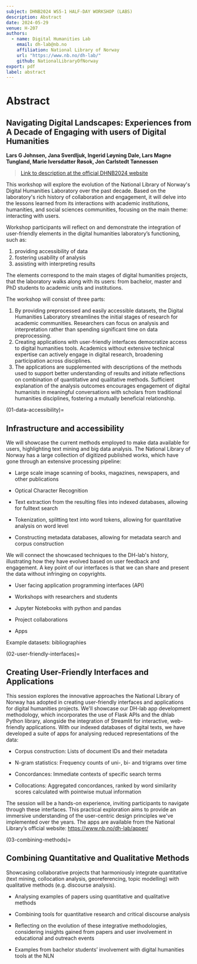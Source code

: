 ```yaml
---
subject: DHNB2024 WS5-1 HALF-DAY WORKSHOP (LABS)
description: Abstract
date: 2024-05-29
venue: H-207
authors:
  - name: Digital Humanities Lab
    email: dh-lab@nb.no
    affiliation: National Library of Norway
    url: "https://www.nb.no/dh-lab/"
    github: NationalLibraryOfNorway
export: pdf
label: abstract
---
```


# Abstract

## Navigating Digital Landscapes: Experiences from A Decade of Engaging with users of Digital Humanities

**Lars G Johnsen, Jana Sverdljuk, Ingerid Løyning Dale, Lars Magne Tungland, Marie Iversdatter Røsok, Jon Carlstedt Tønnessen**

> [Link to description at the official DHNB2024 website](https://dhnb.eu/conferences/dhnb2024/workshops/navigating-digital-landscapes/)

<!-- intro-abstract-start -->
This workshop will explore the evolution of the National Library of Norway's Digital Humanities Laboratory over the past decade. Based on the laboratory's rich history of collaboration and engagement, it will delve into the lessons learned from its interactions with academic institutions, humanities, and social sciences communities, focusing on the main theme: interacting with users.

Workshop participants will reflect on and demonstrate the integration of user-friendly elements in the digital humanities laboratory’s functioning, such as:

1. providing accessibility of data
2. fostering usability of analysis
3. assisting with interpreting results

The elements correspond to the main stages of digital humanities projects, that the laboratory walks along with its users: from bachelor, master and PhD students to academic units and institutions.

<!-- intro-abstract-end -->

<!-- summary-abstract-start -->

The workshop will consist of three parts:

1. By providing preprocessed and easily accessible datasets, the Digital Humanities Laboratory streamlines the initial stages of research for academic communities. Researchers can focus on analysis and interpretation rather than spending significant time on data preprocessing.
2. Creating applications with user-friendly interfaces democratize access to digital humanities tools. Academics without extensive technical expertise can actively engage in digital research, broadening participation across disciplines.
3. The applications are supplemented with descriptions of the methods used to support better understanding of results and initiate reflections on combination of quantitative and qualitative methods. Sufficient explanation of the analysis outcomes encourages engagement of digital humanists in meaningful conversations with scholars from traditional humanities disciplines, fostering a mutually beneficial relationship.
<!-- summary-abstract-end -->

<!-- 01-data-accessibility-start -->
(01-data-accessibility)=
## Infrastructure and accessibility

We will showcase the current methods employed to make data available for users, highlighting text mining and big data analysis.
The National Library of Norway has a large collection of digitized published works, which have gone through an extensive processing pipeline:

* Large scale image scanning of books, magazines, newspapers, and other publications

* Optical Character Recognition

* Text extraction from the resulting files into indexed databases, allowing for fulltext search

* Tokenization, splitting text into word tokens, allowing for quantitative analysis on word level

* Constructing metadata databases, allowing for metadata search and corpus construction

We will connect the showcased techniques to the DH-lab's history, illustrating how they have evolved based on user feedback and engagement. A key point of our interfaces is that we can share and present the data without infringing on copyrights.

* User facing application programming interfaces (API)

* Workshops with researchers and students

* Jupyter Notebooks with python and pandas

* Project collaborations

* Apps

Example datasets: bibliographies

<!-- 01-data-accessibility-end -->

<!-- 02-user-friendly-interfaces-start -->
(02-user-friendly-interfaces)=
## Creating User-Friendly Interfaces and Applications


This session explores the innovative approaches the National Library of Norway has adopted in creating user-friendly interfaces and applications for digital humanities projects.
We'll showcase our DH-lab app development methodology, which incorporates the use of Flask APIs and the dhlab Python library, alongside the integration of Streamlit for interactive, web-friendly applications.
With our indexed databases of digital texts, we have developed a suite of apps for analysing reduced representations of the data:

* Corpus construction: Lists of document IDs and their metadata

* N-gram statistics: Frequency counts of uni-, bi- and trigrams over time

* Concordances: Immediate contexts of specific search terms

* Collocations: Aggregated concordances, ranked by word similarity scores calculated with pointwise mutual information

The session will be a hands-on experience, inviting participants to navigate through these interfaces. This practical exploration aims to provide an immersive understanding of the user-centric design principles we've implemented over the years.
The apps are available from the National Library’s official website: https://www.nb.no/dh-lab/apper/

<!-- 02-user-friendly-interfaces-end -->

<!-- 03-combining-methods-start -->
(03-combining-methods)=
## Combining Quantitative and Qualitative Methods


Showcasing collaborative projects that harmoniously integrate quantitative (text mining, collocation analysis, georeferencing, topic modelling) with qualitative methods (e.g. discourse analysis).

* Analysing examples of papers using quantitative and qualitative methods

* Combining tools for quantitative research and critical discourse analysis

* Reflecting on the evolution of these integrative methodologies, considering insights gained from papers and user involvement in educational and outreach events

* Examples from bachelor students’ involvement with digital humanities tools at the NLN

<!-- 03-combining-methods-end -->
